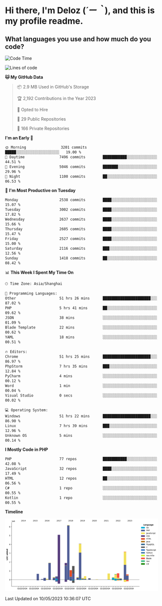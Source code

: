# **Hi there, I'm Deloz (*´ー｀*), and this is my profile readme.**

## **What languages you use and how much do you code?**

<!--START_SECTION:waka-->
![Code Time](http://img.shields.io/badge/Code%20Time-1%2C424%20hrs%205%20mins-blue)

![Lines of code](https://img.shields.io/badge/From%20Hello%20World%20I%27ve%20Written-30.7%20million%20lines%20of%20code-blue)

**🐱 My GitHub Data** 

> 📦 2.9 MB Used in GitHub's Storage 
 > 
> 🏆 2,192 Contributions in the Year 2023
 > 
> 💼 Opted to Hire
 > 
> 📜 29 Public Repositories 
 > 
> 🔑 166 Private Repositories 
 > 
**I'm an Early 🐤** 

```text
🌞 Morning                3201 commits        █████░░░░░░░░░░░░░░░░░░░░   19.00 % 
🌆 Daytime                7496 commits        ███████████░░░░░░░░░░░░░░   44.51 % 
🌃 Evening                5046 commits        ███████░░░░░░░░░░░░░░░░░░   29.96 % 
🌙 Night                  1100 commits        ██░░░░░░░░░░░░░░░░░░░░░░░   06.53 % 
```
📅 **I'm Most Productive on Tuesday** 

```text
Monday                   2538 commits        ████░░░░░░░░░░░░░░░░░░░░░   15.07 % 
Tuesday                  3002 commits        ████░░░░░░░░░░░░░░░░░░░░░   17.82 % 
Wednesday                2637 commits        ████░░░░░░░░░░░░░░░░░░░░░   15.66 % 
Thursday                 2605 commits        ████░░░░░░░░░░░░░░░░░░░░░   15.47 % 
Friday                   2527 commits        ████░░░░░░░░░░░░░░░░░░░░░   15.00 % 
Saturday                 2116 commits        ███░░░░░░░░░░░░░░░░░░░░░░   12.56 % 
Sunday                   1418 commits        ██░░░░░░░░░░░░░░░░░░░░░░░   08.42 % 
```


📊 **This Week I Spent My Time On** 

```text
🕑︎ Time Zone: Asia/Shanghai

💬 Programming Languages: 
Other                    51 hrs 26 mins      ██████████████████████░░░   87.02 % 
PHP                      5 hrs 41 mins       ██░░░░░░░░░░░░░░░░░░░░░░░   09.62 % 
JSON                     38 mins             ░░░░░░░░░░░░░░░░░░░░░░░░░   01.09 % 
Blade Template           22 mins             ░░░░░░░░░░░░░░░░░░░░░░░░░   00.62 % 
YAML                     18 mins             ░░░░░░░░░░░░░░░░░░░░░░░░░   00.51 % 

🔥 Editors: 
Chrome                   51 hrs 25 mins      ██████████████████████░░░   86.97 % 
PhpStorm                 7 hrs 35 mins       ███░░░░░░░░░░░░░░░░░░░░░░   12.84 % 
PyCharm                  4 mins              ░░░░░░░░░░░░░░░░░░░░░░░░░   00.12 % 
Word                     1 min               ░░░░░░░░░░░░░░░░░░░░░░░░░   00.04 % 
Visual Studio            0 secs              ░░░░░░░░░░░░░░░░░░░░░░░░░   00.02 % 

💻 Operating System: 
Windows                  51 hrs 22 mins      ██████████████████████░░░   86.90 % 
Linux                    7 hrs 39 mins       ███░░░░░░░░░░░░░░░░░░░░░░   12.96 % 
Unknown OS               5 mins              ░░░░░░░░░░░░░░░░░░░░░░░░░   00.14 % 
```

**I Mostly Code in PHP** 

```text
PHP                      77 repos            ███████████░░░░░░░░░░░░░░   42.08 % 
JavaScript               32 repos            ████░░░░░░░░░░░░░░░░░░░░░   17.49 % 
HTML                     12 repos            ██░░░░░░░░░░░░░░░░░░░░░░░   06.56 % 
C#                       1 repo              ░░░░░░░░░░░░░░░░░░░░░░░░░   00.55 % 
Kotlin                   1 repo              ░░░░░░░░░░░░░░░░░░░░░░░░░   00.55 % 
```



**Timeline**

![Lines of Code chart](https://raw.githubusercontent.com/deloz/deloz/main/assets/bar_graph.png)


 Last Updated on 10/05/2023 10:36:07 UTC
<!--END_SECTION:waka-->
